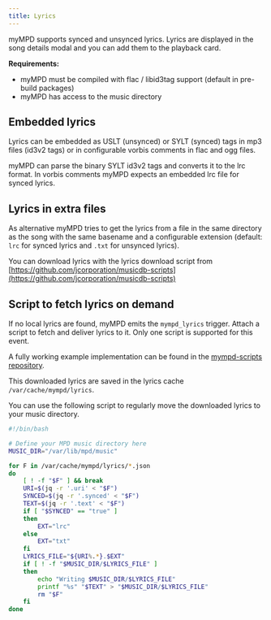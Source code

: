 ```yaml
---
title: Lyrics
---
```


myMPD supports synced and unsynced lyrics. Lyrics are displayed in the song details modal and you can add them to the playback card.

**Requirements:**

- myMPD must be compiled with flac / libid3tag support (default in pre-build packages)
- myMPD has access to the music directory

## Embedded lyrics

Lyrics can be embedded as USLT (unsynced) or SYLT (synced) tags in mp3 files (id3v2 tags) or in configurable vorbis comments in flac and ogg files.

myMPD can parse the binary SYLT id3v2 tags and converts it to the lrc format. In vorbis comments myMPD expects an embedded lrc file for synced lyrics.

## Lyrics in extra files

As alternative myMPD tries to get the lyrics from a file in the same directory as the song with the same basename and a configurable extension (default: `lrc` for synced lyrics and `.txt` for unsynced lyrics).

You can download lyrics with the lyrics download script from [https://github.com/jcorporation/musicdb-scripts](https://github.com/jcorporation/musicdb-scripts)

## Script to fetch lyrics on demand

If no local lyrics are found, myMPD emits the `mympd_lyrics` trigger. Attach a script to fetch and deliver lyrics to it. Only one script is supported for this event.

A fully working example implementation can be found in the [mympd-scripts repository](https://github.com/jcorporation/mympd-scripts/tree/main/Lyrics).

This downloaded lyrics are saved in the lyrics cache `/var/cache/mympd/lyrics`.

You can use the following script to regularly move the downloaded lyrics to your music directory.

```sh
#!/bin/bash

# Define your MPD music directory here
MUSIC_DIR="/var/lib/mpd/music"

for F in /var/cache/mympd/lyrics/*.json
do
    [ ! -f "$F" ] && break
    URI=$(jq -r '.uri' < "$F")
    SYNCED=$(jq -r '.synced' < "$F")
    TEXT=$(jq -r '.text' < "$F")
    if [ "$SYNCED" == "true" ]
    then
        EXT="lrc"
    else
        EXT="txt"
    fi
    LYRICS_FILE="${URI%.*}.$EXT"
    if [ ! -f "$MUSIC_DIR/$LYRICS_FILE" ]
    then
        echo "Writing $MUSIC_DIR/$LYRICS_FILE"
        printf "%s" "$TEXT" > "$MUSIC_DIR/$LYRICS_FILE"
        rm "$F"
    fi
done
```
